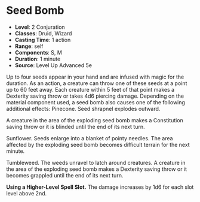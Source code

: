# Seed Bomb

- **Level**: 2 Conjuration
- **Classes**: Druid, Wizard
- **Casting Time**: 1 action
- **Range**: self
- **Components**: S, M
- **Duration**: 1 minute
- **Source**: Level Up Advanced 5e

Up to four seeds appear in your hand and are infused with magic for the duration. As an action, a creature can throw one of these seeds at a point up to 60 feet away. Each creature within 5 feet of that point makes a Dexterity saving throw or takes 4d6 piercing damage. Depending on the material component used, a seed bomb also causes one of the following additional effects: Pinecone. Seed shrapnel explodes outward.

A creature in the area of the exploding seed bomb makes a Constitution saving throw or it is blinded until the end of its next turn.

Sunflower. Seeds enlarge into a blanket of pointy needles. The area affected by the exploding seed bomb becomes difficult terrain for the next minute.

Tumbleweed. The weeds unravel to latch around creatures. A creature in the area of the exploding seed bomb makes a Dexterity saving throw or it becomes grappled until the end of its next turn.

**Using a Higher-Level Spell Slot.** The damage increases by 1d6 for each slot level above 2nd.
